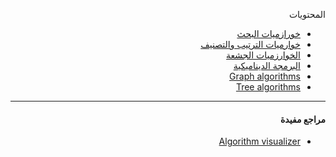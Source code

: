 <div dir="rtl" lang="ar">


المحتويات 

- [خورازميات البحث](search.md)
- [خوارميات الترتيب والتصنيف](sorting.md)
- [الخوارزميات الجشعة](greedy.md)
- [البرمجة الديناميكية](dp.md)
- [Graph algorithms](graph.md)
- [Tree algorithms](tree.md)

<hr>

#### مراجع مفيدة

- [Algorithm visualizer](https://algorithm-visualizer.org/)


</div>